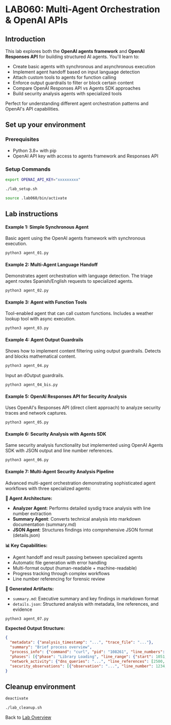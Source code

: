 # LAB060: Multi-Agent Orchestration & OpenAI APIs
## Introduction
This lab explores both the **OpenAI agents framework** and **OpenAI Responses API** for building structured AI agents. You'll learn to:
- Create basic agents with synchronous and asynchronous execution
- Implement agent handoff based on input language detection
- Attach custom tools to agents for function calling  
- Enforce output guardrails to filter or block certain content
- Compare OpenAI Responses API vs Agents SDK approaches
- Build security analysis agents with specialized tools

Perfect for understanding different agent orchestration patterns and OpenAI's API capabilities.
## Set up your environment
### Prerequisites
- Python 3.8+ with pip  
- OpenAI API key with access to agents framework and Responses API

### Setup Commands
```bash
export OPENAI_API_KEY="xxxxxxxxx"
```
```bash
./lab_setup.sh
```
```bash
source .lab060/bin/activate
```

## Lab instructions

#### Example 1: Simple Synchronous Agent
Basic agent using the OpenAI agents framework with synchronous execution.
```bash
python3 agent_01.py
```

#### Example 2: Multi-Agent Language Handoff  
Demonstrates agent orchestration with language detection. The triage agent routes Spanish/English requests to specialized agents.
```bash
python3 agent_02.py
```

#### Example 3: Agent with Function Tools
Tool-enabled agent that can call custom functions. Includes a weather lookup tool with async execution.
```bash
python3 agent_03.py
```

#### Example 4: Agent Output Guardrails
Shows how to implement content filtering using output guardrails. Detects and blocks mathematical content.
```bash
python3 agent_04.py
```
Input an dOutput guardrails.
```bash
python3 agent_04_bis.py
```
#### Example 5: OpenAI Responses API for Security Analysis
Uses OpenAI's Responses API (direct client approach) to analyze security traces and network captures.
```bash
python3 agent_05.py
```

#### Example 6: Security Analysis with Agents SDK
Same security analysis functionality but implemented using OpenAI Agents SDK with JSON output and line number references.
```bash
python3 agent_06.py
```

#### Example 7: Multi-Agent Security Analysis Pipeline
Advanced multi-agent orchestration demonstrating sophisticated agent workflows with three specialized agents:

**🔄 Agent Architecture:**
- **Analyzer Agent**: Performs detailed sysdig trace analysis with line number extraction
- **Summary Agent**: Converts technical analysis into markdown documentation (summary.md)
- **JSON Agent**: Structures findings into comprehensive JSON format (details.json)

**📊 Key Capabilities:**
- Agent handoff and result passing between specialized agents
- Automatic file generation with error handling
- Multi-format output (human-readable + machine-readable)
- Progress tracking through complex workflows
- Line number referencing for forensic review

**💾 Generated Artifacts:**
- `summary.md`: Executive summary and key findings in markdown format
- `details.json`: Structured analysis with metadata, line references, and evidence

```bash
python3 agent_07.py
```

**Expected Output Structure:**
```json
{
  "metadata": {"analysis_timestamp": "...", "trace_file": "..."},
  "summary": "Brief process overview",
  "process_info": {"command": "curl", "pid": "108261", "line_numbers": [1051]},
  "phases": [{"phase": "Library Loading", "line_range": {"start": 1051, "end": 1200}}],
  "network_activity": {"dns_queries": "...", "line_references": [2500, 2501]},
  "security_observations": [{"observation": "...", "line_number": 1234, "evidence": "..."}]
}
```

## Cleanup environment
```bash
deactivate
```
```bash
./lab_cleanup.sh
```

Back to [Lab Overview](https://github.com/kubiosec-agentic/agentic-labs/blob/master/README.md#-lab-overview)
